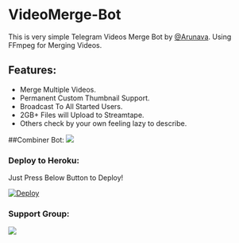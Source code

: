 # VideoMerge-Bot
This is very simple Telegram Videos Merge Bot by [@Arunava](https://t.me/mystic_arunava). Using FFmpeg for Merging Videos.

## Features:
- Merge Multiple Videos.
- Permanent Custom Thumbnail Support.
- Broadcast To All Started Users.
- 2GB+ Files will Upload to Streamtape.
- Others check by your own feeling lazy to describe.

##Combiner Bot:
<a href="https://t.me/MoviePremi2_combiner_bot"><img src="https://img.shields.io/badge/Demo-Telegram%20Bot-blue.svg?logo=telegram"></a>

### Deploy to Heroku:
Just Press Below Button to Deploy!

[![Deploy](https://www.herokucdn.com/deploy/button.svg)](https://heroku.com/deploy?template=https://github.com/Mystic-Arunava/Video-Merge)

### Support Group:
<a href="https://t.me/joinchat/hrZ5-P9O1eoxY2Y1"><img src="https://img.shields.io/badge/Telegram-Join%20Telegram%20Group-blue.svg?logo=telegram"></a>
